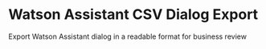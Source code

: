 # Watson Assistant CSV Dialog Export

Export Watson Assistant dialog in a readable format for business review
